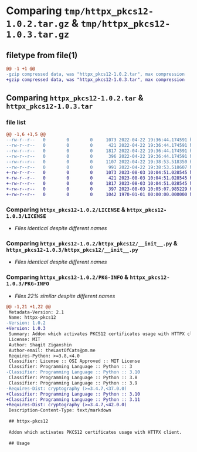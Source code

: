 # Comparing `tmp/httpx_pkcs12-1.0.2.tar.gz` & `tmp/httpx_pkcs12-1.0.3.tar.gz`

## filetype from file(1)

```diff
@@ -1 +1 @@
-gzip compressed data, was "httpx_pkcs12-1.0.2.tar", max compression
+gzip compressed data, was "httpx_pkcs12-1.0.3.tar", max compression
```

## Comparing `httpx_pkcs12-1.0.2.tar` & `httpx_pkcs12-1.0.3.tar`

### file list

```diff
@@ -1,6 +1,5 @@
--rw-r--r--   0        0        0     1073 2022-04-22 19:36:44.174591 httpx_pkcs12-1.0.2/LICENSE
--rw-r--r--   0        0        0      421 2022-04-22 19:36:44.174591 httpx_pkcs12-1.0.2/README.md
--rw-r--r--   0        0        0     1817 2022-04-22 19:36:44.174591 httpx_pkcs12-1.0.2/httpx_pkcs12/__init__.py
--rw-r--r--   0        0        0      396 2022-04-22 19:36:44.174591 httpx_pkcs12-1.0.2/pyproject.toml
--rw-r--r--   0        0        0     1107 2022-04-22 19:38:53.518350 httpx_pkcs12-1.0.2/setup.py
--rw-r--r--   0        0        0      991 2022-04-22 19:38:53.518607 httpx_pkcs12-1.0.2/PKG-INFO
+-rw-r--r--   0        0        0     1073 2023-08-03 10:04:51.028545 httpx_pkcs12-1.0.3/LICENSE
+-rw-r--r--   0        0        0      421 2023-08-03 10:04:51.028545 httpx_pkcs12-1.0.3/README.md
+-rw-r--r--   0        0        0     1817 2023-08-03 10:04:51.028545 httpx_pkcs12-1.0.3/httpx_pkcs12/__init__.py
+-rw-r--r--   0        0        0      397 2023-08-03 10:05:07.985229 httpx_pkcs12-1.0.3/pyproject.toml
+-rw-r--r--   0        0        0     1042 1970-01-01 00:00:00.000000 httpx_pkcs12-1.0.3/PKG-INFO
```

### Comparing `httpx_pkcs12-1.0.2/LICENSE` & `httpx_pkcs12-1.0.3/LICENSE`

 * *Files identical despite different names*

### Comparing `httpx_pkcs12-1.0.2/httpx_pkcs12/__init__.py` & `httpx_pkcs12-1.0.3/httpx_pkcs12/__init__.py`

 * *Files identical despite different names*

### Comparing `httpx_pkcs12-1.0.2/PKG-INFO` & `httpx_pkcs12-1.0.3/PKG-INFO`

 * *Files 22% similar despite different names*

```diff
@@ -1,21 +1,22 @@
 Metadata-Version: 2.1
 Name: httpx-pkcs12
-Version: 1.0.2
+Version: 1.0.3
 Summary: Addon which activates PKCS12 certificates usage with HTTPX client.
 License: MIT
 Author: Shagit Ziganshin
 Author-email: theLastOfCats@pm.me
 Requires-Python: >=3.8,<4.0
 Classifier: License :: OSI Approved :: MIT License
 Classifier: Programming Language :: Python :: 3
-Classifier: Programming Language :: Python :: 3.10
 Classifier: Programming Language :: Python :: 3.8
 Classifier: Programming Language :: Python :: 3.9
-Requires-Dist: cryptography (>=3.4.7,<37.0.0)
+Classifier: Programming Language :: Python :: 3.10
+Classifier: Programming Language :: Python :: 3.11
+Requires-Dist: cryptography (>=3.4.7,<42.0.0)
 Description-Content-Type: text/markdown
 
 ## httpx-pkcs12
 
 Addon which activates PKCS12 certificates usage with HTTPX client.
 
 ## Usage
```

